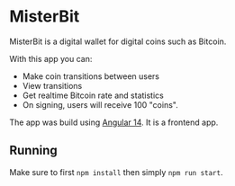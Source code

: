 # MisterBit

MisterBit is a digital wallet for digital coins such as Bitcoin.

With this app you can:
- Make coin transitions between users
- View transitions
- Get realtime Bitcoin rate and statistics
- On signing, users will receive 100 "coins".

The app was build using [Angular 14](https://angular.io/). It is a frontend app.

## Running

Make sure to first `npm install` then simply `npm run start`.
